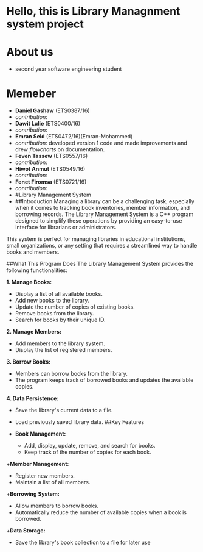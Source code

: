 # Hello, this is Library Managnment system project

# About us
+ second year software engineering student
# Memeber
+  **Daniel Gashaw**  (ETS0387/16)
+  *contribution*:
+  **Dawit Lulie**   (ETS0400/16)
+  *contribution*:
+  **Emran Seid**    (ETS0472/16)(Emran-Mohammed)
+  *contribution*: developed version 1 code and made improvements and drew *flowcharts* on documentation.
+  **Feven Tassew**  (ETS0557/16)
+  *contribution*:
+  **Hiwot Anmut**   (ETS0549/16)
+  *contribution*:
+  **Fenet Firomsa** (ETS0721/16)
+  *contribution*:
+  #Library Management System
+  ##Introduction
Managing a library can be a challenging task, especially when it comes to tracking book inventories, member information, and borrowing records. The Library Management System is a C++ program designed to simplify these operations by providing an easy-to-use interface for librarians or administrators.

This system is perfect for managing libraries in educational institutions, small organizations, or any setting that requires a streamlined way to handle books and members.

##What This Program Does
The Library Management System provides the following functionalities:

**1. Manage Books:**

+ Display a list of all available books.
+ Add new books to the library.
+ Update the number of copies of existing books.
+ Remove books from the library.
+ Search for books by their unique ID.

**2. Manage Members:**

+ Add members to the library system.
+ Display the list of registered members.

**3. Borrow Books:**

+ Members can borrow books from the library.
+ The program keeps track of borrowed books and updates the available copies.
  
**4. Data Persistence:**

+ Save the library's current data to a file.
+ Load previously saved library data.
##Key Features
+ **Book Management:**

  + Add, display, update, remove, and search for books.
  + Keep track of the number of copies for each book.
    
+**Member Management:**

  + Register new members.
  + Maintain a list of all members.
    
+**Borrowing System:**

  + Allow members to borrow books.
  + Automatically reduce the number of available copies when a book is borrowed.
    
+**Data Storage:**

  + Save the library's book collection to a file for later use

